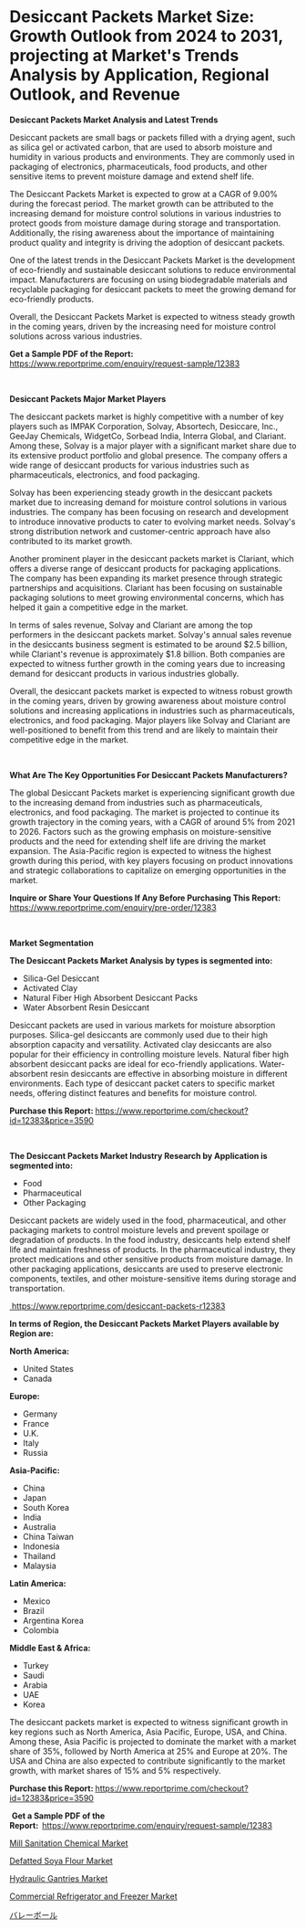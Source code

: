 <p><h1>Desiccant Packets Market Size: Growth Outlook from 2024 to 2031, projecting at Market's Trends Analysis by Application, Regional Outlook, and Revenue</h1></p><p><strong>Desiccant Packets Market Analysis and Latest Trends</strong></p>
<p><p>Desiccant packets are small bags or packets filled with a drying agent, such as silica gel or activated carbon, that are used to absorb moisture and humidity in various products and environments. They are commonly used in packaging of electronics, pharmaceuticals, food products, and other sensitive items to prevent moisture damage and extend shelf life.</p><p>The Desiccant Packets Market is expected to grow at a CAGR of 9.00% during the forecast period. The market growth can be attributed to the increasing demand for moisture control solutions in various industries to protect goods from moisture damage during storage and transportation. Additionally, the rising awareness about the importance of maintaining product quality and integrity is driving the adoption of desiccant packets.</p><p>One of the latest trends in the Desiccant Packets Market is the development of eco-friendly and sustainable desiccant solutions to reduce environmental impact. Manufacturers are focusing on using biodegradable materials and recyclable packaging for desiccant packets to meet the growing demand for eco-friendly products.</p><p>Overall, the Desiccant Packets Market is expected to witness steady growth in the coming years, driven by the increasing need for moisture control solutions across various industries.</p></p>
<p><strong>Get a Sample PDF of the Report:&nbsp;</strong> <a href="https://www.reportprime.com/enquiry/request-sample/12383">https://www.reportprime.com/enquiry/request-sample/12383</a></p>
<p>&nbsp;</p>
<p><strong>Desiccant Packets Major Market Players</strong></p>
<p><p>The desiccant packets market is highly competitive with a number of key players such as IMPAK Corporation, Solvay, Absortech, Desiccare, Inc., GeeJay Chemicals, WidgetCo, Sorbead India, Interra Global, and Clariant. Among these, Solvay is a major player with a significant market share due to its extensive product portfolio and global presence. The company offers a wide range of desiccant products for various industries such as pharmaceuticals, electronics, and food packaging.</p><p>Solvay has been experiencing steady growth in the desiccant packets market due to increasing demand for moisture control solutions in various industries. The company has been focusing on research and development to introduce innovative products to cater to evolving market needs. Solvay's strong distribution network and customer-centric approach have also contributed to its market growth.</p><p>Another prominent player in the desiccant packets market is Clariant, which offers a diverse range of desiccant products for packaging applications. The company has been expanding its market presence through strategic partnerships and acquisitions. Clariant has been focusing on sustainable packaging solutions to meet growing environmental concerns, which has helped it gain a competitive edge in the market.</p><p>In terms of sales revenue, Solvay and Clariant are among the top performers in the desiccant packets market. Solvay's annual sales revenue in the desiccants business segment is estimated to be around $2.5 billion, while Clariant's revenue is approximately $1.8 billion. Both companies are expected to witness further growth in the coming years due to increasing demand for desiccant products in various industries globally.</p><p>Overall, the desiccant packets market is expected to witness robust growth in the coming years, driven by growing awareness about moisture control solutions and increasing applications in industries such as pharmaceuticals, electronics, and food packaging. Major players like Solvay and Clariant are well-positioned to benefit from this trend and are likely to maintain their competitive edge in the market.</p></p>
<p>&nbsp;</p>
<p><strong>What Are The Key Opportunities For Desiccant Packets Manufacturers?</strong></p>
<p><p>The global Desiccant Packets market is experiencing significant growth due to the increasing demand from industries such as pharmaceuticals, electronics, and food packaging. The market is projected to continue its growth trajectory in the coming years, with a CAGR of around 5% from 2021 to 2026. Factors such as the growing emphasis on moisture-sensitive products and the need for extending shelf life are driving the market expansion. The Asia-Pacific region is expected to witness the highest growth during this period, with key players focusing on product innovations and strategic collaborations to capitalize on emerging opportunities in the market.</p></p>
<p><strong>Inquire or Share Your Questions If Any Before Purchasing This Report:</strong> <a href="https://www.reportprime.com/enquiry/pre-order/12383">https://www.reportprime.com/enquiry/pre-order/12383</a></p>
<p>&nbsp;</p>
<p><strong>Market Segmentation</strong></p>
<p><strong>The Desiccant Packets Market Analysis by types is segmented into:</strong></p>
<p><ul><li>Silica-Gel Desiccant</li><li>Activated Clay</li><li>Natural Fiber High Absorbent Desiccant Packs</li><li>Water Absorbent Resin Desiccant</li></ul></p>
<p><p>Desiccant packets are used in various markets for moisture absorption purposes. Silica-gel desiccants are commonly used due to their high absorption capacity and versatility. Activated clay desiccants are also popular for their efficiency in controlling moisture levels. Natural fiber high absorbent desiccant packs are ideal for eco-friendly applications. Water-absorbent resin desiccants are effective in absorbing moisture in different environments. Each type of desiccant packet caters to specific market needs, offering distinct features and benefits for moisture control.</p></p>
<p><strong>Purchase this Report:&nbsp;</strong><a href="https://www.reportprime.com/checkout?id=12383&price=3590">https://www.reportprime.com/checkout?id=12383&price=3590</a></p>
<p>&nbsp;</p>
<p><strong>The Desiccant Packets Market Industry Research by Application is segmented into:</strong></p>
<p><ul><li>Food</li><li>Pharmaceutical</li><li>Other Packaging</li></ul></p>
<p><p>Desiccant packets are widely used in the food, pharmaceutical, and other packaging markets to control moisture levels and prevent spoilage or degradation of products. In the food industry, desiccants help extend shelf life and maintain freshness of products. In the pharmaceutical industry, they protect medications and other sensitive products from moisture damage. In other packaging applications, desiccants are used to preserve electronic components, textiles, and other moisture-sensitive items during storage and transportation.</p></p>
<p><a href="https://www.reportprime.com/desiccant-packets-r12383">&nbsp;https://www.reportprime.com/desiccant-packets-r12383</a></p>
<p><strong>In terms of Region, the Desiccant Packets Market Players available by Region are:</strong></p>
<p>
    <p> <strong> North America: </strong>
        <ul>
            <li>United States</li>
            <li>Canada</li>
        </ul>
        </p> 
    <p> <strong> Europe: </strong>
        <ul>
            <li>Germany</li>
            <li>France</li>
            <li>U.K.</li>
            <li>Italy</li>
            <li>Russia</li>
        </ul>
        </p> 
    <p> <strong> Asia-Pacific: </strong>
        <ul>
            <li>China</li>
            <li>Japan</li>
            <li>South Korea</li>
            <li>India</li>
            <li>Australia</li>
            <li>China Taiwan</li>
            <li>Indonesia</li>
            <li>Thailand</li>
            <li>Malaysia</li>
        </ul>
        </p> 
    <p> <strong> Latin America: </strong>
        <ul>
            <li>Mexico</li>
            <li>Brazil</li>
            <li>Argentina Korea</li>
            <li>Colombia</li>
        </ul>
        </p> 
    <p> <strong> Middle East & Africa: </strong>
        <ul>
            <li>Turkey</li>
            <li>Saudi</li>
            <li>Arabia</li>
            <li>UAE</li>
            <li>Korea</li>
        </ul>
    </p>
    </p>
<p><p>The desiccant packets market is expected to witness significant growth in key regions such as North America, Asia Pacific, Europe, USA, and China. Among these, Asia Pacific is projected to dominate the market with a market share of 35%, followed by North America at 25% and Europe at 20%. The USA and China are also expected to contribute significantly to the market growth, with market shares of 15% and 5% respectively.</p></p>
<p><strong>Purchase this Report: </strong><a href="https://www.reportprime.com/checkout?id=12383&price=3590">https://www.reportprime.com/checkout?id=12383&price=3590</a></p>
<p>&nbsp;<strong>Get a Sample PDF of the Report:&nbsp;&nbsp;</strong><a href="https://www.reportprime.com/enquiry/request-sample/12383">https://www.reportprime.com/enquiry/request-sample/12383</a></p>
<p><strong></strong></p>
<p><p><a href="https://medium.com/@anggimontokjleb_6541/emerging-trends-in-mill-sanitation-chemical-market-global-outlook-and-future-prospects-from-2024-d323b8dddb1b">Mill Sanitation Chemical Market</a></p><p><a href="https://github.com/abdillahsp58/Market-Research-Report-List-1/blob/main/defatted-soya-flour-market.md">Defatted Soya Flour Market</a></p><p><a href="https://www.linkedin.com/pulse/insights-hydraulic-gantries-industry-market-financial-status-fylze">Hydraulic Gantries Market</a></p><p><a href="https://www.linkedin.com/pulse/comprehensive-analysis-global-commercial-refrigerator-freezer-jitsc?trackingId=NAU9QU5AhZ2lX%2FJ%2BV77fMg%3D%3D">Commercial Refrigerator and Freezer Market</a></p><p><a href="https://medium.com/@valentinemike02/%E3%83%90%E3%83%AC%E3%83%BC%E3%83%9C%E3%83%BC%E3%83%AB%E5%B8%82%E5%A0%B4%E3%82%B7%E3%82%A7%E3%82%A2-%E8%A6%8F%E6%A8%A1-%E3%83%88%E3%83%AC%E3%83%B3%E3%83%89-%E7%94%A3%E6%A5%AD%E5%88%86%E6%9E%90%E3%83%AC%E3%83%9D%E3%83%BC%E3%83%88-%E3%82%A2%E3%83%97%E3%83%AA%E3%82%B1%E3%83%BC%E3%82%B7%E3%83%A7%E3%83%B3-%E7%AB%B6%E6%8A%80-%E3%83%88%E3%83%AC%E3%83%BC%E3%83%8B%E3%83%B3%E3%82%B0-%E3%83%AC%E3%82%AF%E3%83%AA%E3%82%A8%E3%83%BC%E3%82%B7%E3%83%A7%E3%83%B3%E6%B4%BB%E5%8B%95-%E3%81%9D%E3%81%AE%E4%BB%96-%E3%82%BF%E3%82%A4%E3%83%97-pu%E3%82%B5%E3%83%BC%E3%83%95%E3%82%A7%E3%82%B9%E3%83%90%E3%83%AC%E3%83%BC%E3%83%9C%E3%83%BC%E3%83%AB-pvc%E3%82%B5%E3%83%BC%E3%83%95%E3%82%A7%E3%82%B9%E3%83%90%E3%83%AC%E3%83%BC%E3%83%9C%E3%83%BC%E3%83%AB-%E3%83%A9%E3%83%90%E3%83%BC-8e5b6b0c5f3c">バレーボール</a></p></p>